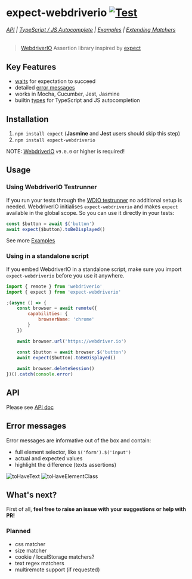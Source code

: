 # expect-webdriverio [![Test](https://github.com/webdriverio/expect-webdriverio/actions/workflows/test.yml/badge.svg)](https://github.com/webdriverio/expect-webdriverio/actions/workflows/test.yml)


###### [API](docs/API.md) | [TypeScript / JS Autocomplete](/docs/Types.md) | [Examples](docs/Examples.md) | [Extending Matchers](/docs/Extend.md)

> [WebdriverIO](https://webdriver.io/) Assertion library inspired by [expect](https://www.npmjs.com/package/expect)

## Key Features

- [waits](#default-options) for expectation to succeed
- detailed [error messages](#error-messages)
- works in Mocha, Cucumber, Jest, Jasmine
- builtin [types](docs/Types.md) for TypeScript and JS autocompletion

## Installation

1. `npm install expect` (**Jasmine** and **Jest** users should skip this step)
2. `npm install expect-webdriverio`

NOTE: [WebdriverIO](https://github.com/webdriverio/webdriverio) `v9.0.0` or higher is required!

## Usage

### Using WebdriverIO Testrunner

If you run your tests through the [WDIO testrunner](https://webdriver.io/docs/clioptions) no additional setup is needed. WebdriverIO initialises `expect-webdriverio` and makes `expect` available in the global scope. So you can use it directly in your tests:

```js
const $button = await $('button')
await expect($button).toBeDisplayed()
```

See more [Examples](docs/Examples.md)

### Using in a standalone script

If you embed WebdriverIO in a standalone script, make sure you import `expect-webdriverio` before you use it anywhere.

```js
import { remote } from 'webdriverio'
import { expect } from 'expect-webdriverio'

;(async () => {
    const browser = await remote({
        capabilities: {
            browserName: 'chrome'
        }
    })

    await browser.url('https://webdriver.io')

    const $button = await browser.$('button')
    await expect($button).toBeDisplayed()
    
    await browser.deleteSession()
})().catch(console.error)
```

## API

Please see [API doc](docs/API.md)

## Error messages

Error messages are informative out of the box and contain:

- full element selector, like `$('form').$('input')`
- actual and expected values
- highlight the difference (texts assertions)

![toHaveText](/docs/img/errors/text.png?raw=true "toHaveText")
![toHaveElementClass](/docs/img/errors/class.png?raw=true "toHaveElementClass")

## What's next?

First of all, **feel free to raise an issue with your suggestions or help with PR!**

### Planned

- css matcher
- size matcher
- cookie / localStorage matchers?
- text regex matchers
- multiremote support (if requested)
